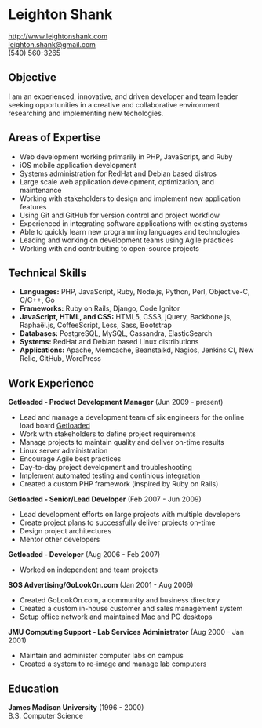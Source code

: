 Leighton Shank
==============
http://www.leightonshank.com  
leighton.shank@gmail.com  
(540) 560-3265

Objective
---------
I am an experienced, innovative, and driven developer and team leader
seeking opportunities in a creative and collaborative environment
researching and implementing new techologies.

Areas of Expertise
------------------
- Web development working primarily in PHP, JavaScript, and Ruby
- iOS mobile application development
- Systems administration for RedHat and Debian based distros
- Large scale web application development, optimization, and maintenance
- Working with stakeholders to design and implement new application features
- Using Git and GitHub for version control and project workflow
- Experienced in integrating software applications with existing systems
- Able to quickly learn new programming languages and technologies
- Leading and working on development teams using Agile practices
- Working with and contribuiting to open-source projects

Technical Skills
----------------
- __Languages:__ PHP, JavaScript, Ruby, Node.js, Python, Perl,
  Objective-C, C/C++, Go
- __Frameworks:__ Ruby on Rails, Django, Code Ignitor
- __JavaScript, HTML, and CSS:__ HTML5, CSS3, jQuery, Backbone.js,
  Rapha&#235;l.js, CoffeeScript, Less, Sass, Bootstrap
- __Databases:__ PostgreSQL, MySQL, Cassandra, ElasticSearch
- __Systems:__ RedHat and Debian based Linux distributions
- __Applications:__ Apache, Memcache, Beanstalkd, Nagios, Jenkins CI,
  New Relic, GitHub, WordPress

Work Experience
---------------
__Getloaded - Product Development Manager__ (Jun 2009 - present)
- Lead and manage a development team of six engineers for the online
  load board [Getloaded](http://www.getloaded.com)
- Work with stakeholders to define project requirements
- Manage projects to maintain quality and deliver on-time results
- Linux server administration
- Encourage Agile best practices
- Day-to-day project development and troubleshooting
- Implement automated testing and continious integration
- Created a custom PHP framework (inspired by Ruby on Rails)

__Getloaded - Senior/Lead Developer__ (Feb 2007 - Jun 2009)
- Lead development efforts on large projects with multiple developers
- Create project plans to successfully deliver projects on-time
- Design project architectures
- Mentor other developers

__Getloaded - Developer__ (Aug 2006 - Feb 2007)
- Worked on independent and team projects

__SOS Advertising/GoLookOn.com__ (Jan 2001 - Aug 2006)
- Created GoLookOn.com, a community and business directory
- Created a custom in-house customer and sales management system
- Setup office network and maintained Mac and PC desktops 

__JMU Computing Support - Lab Services Administrator__ (Aug 2000 - Jan 2001)
- Maintain and administer computer labs on campus
- Created a system to re-image and manage lab computers

Education
---------
__James Madison University__ (1996 - 2000)  
B.S. Computer Science
